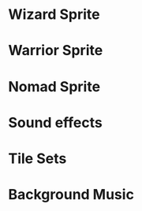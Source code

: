# Wizard Sprite

# Warrior Sprite

# Nomad Sprite

# Sound effects

# Tile Sets

# Background Music
